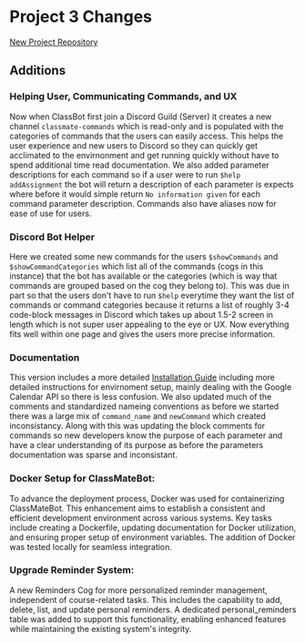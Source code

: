 # Project 3 Changes
[New Project Repository](https://github.com/maddaicita/ClassMateBot-1.1)

## Additions

### Helping User, Communicating Commands, and UX
Now when ClassBot first join a Discord Guild (Server) it creates a new channel ```classmate-commands``` which is read-only and is populated with the categories of commands that the users can easily access. This helps the user experience and new users to Discord so they can quickly get acclimated to the envirnonment and get running quickly without have to spend additional time read documentation. We also added parameter descriptions for each command so if a user were to run ```$help addAssignment``` the bot will return a description of each parameter is expects where before it would simple return ```No information given``` for each command parameter description. Commands also have aliases now for ease of use for users.

### Discord Bot Helper
Here we created some new commands for the users ```$showCommands``` and ```$showCommandCategories``` which list all of the commands (cogs in this instance) that the bot has available or the categories (which is way that commands are grouped based on the cog they belong to). This was due in part so that the users don't have to run ```$help``` everytime they want the list of commands or command categories because it returns a list of roughly 3-4 code-block messages in Discord which takes up about 1.5-2 screen in length which is not super user appealing to the eye or UX. Now everything fits well within one page and gives the users more precise information.

### Documentation
This version includes a more detailed [Installation Guide](https://github.com/maddaicita/ClassMateBot-1.1/blob/main/docs/installation.md) including more detailed instructions for envirnoment setup, mainly dealing with the Google Calendar API so there is less confusion. We also updated much of the comments and standardized nameing conventions as before we started there was a large mix of ```command_name``` and ```newCommand``` which created inconsistancy. Along with this was updating the block comments for commands so new developers know the purpose of each parameter and have a clear understanding of its purpose as before the parameters documentation was sparse and inconsistant.

### Docker Setup for ClassMateBot:
 To advance the deployment process, Docker was used for containerizing ClassMateBot. This enhancement aims to establish a consistent and efficient development environment across various systems. Key tasks include creating a Dockerfile, updating documentation for Docker utilization, and ensuring proper setup of environment variables. The addition of Docker was tested locally for seamless integration.

### Upgrade Reminder System: 
A new Reminders Cog for more personalized reminder management, independent of course-related tasks. This includes the capability to add, delete, list, and update personal reminders. A dedicated personal_reminders table was added to support this functionality, enabling enhanced features while maintaining the existing system's integrity.
